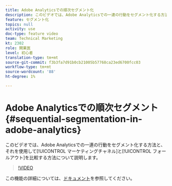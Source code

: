 ```yaml
---
title: Adobe Analyticsでの順次セグメント化
description: このビデオでは、Adobe Analyticsでの一連の行動をセグメント化する方法、およびそれを使用してマーケティングチャネルとフォールアウトを比較する方法について説明します。
feature: セグメント化
topics: null
activity: use
doc-type: feature video
team: Technical Marketing
kt: 2302
role: 開業医
level: 初心者
translation-type: tm+mt
source-git-commit: f3b3fa7d91b0cb21005b57768ca23ed6700fcc03
workflow-type: tm+mt
source-wordcount: '88'
ht-degree: 1%

---
```



# Adobe Analyticsでの順次セグメント{#sequential-segmentation-in-adobe-analytics}

このビデオでは、Adobe Analyticsでの一連の行動をセグメント化する方法と、それを使用して[!UICONTROL マーケティングチャネル]と[!UICONTROL フォールアウト]を比較する方法について説明します。

>[!VIDEO](https://video.tv.adobe.com/v/25405/?quality=12)

この機能の詳細については、[ドキュメント](https://marketing.adobe.com/resources/help/en_US/analytics/segment/index.html?f=seg_build_ui)を参照してください。
